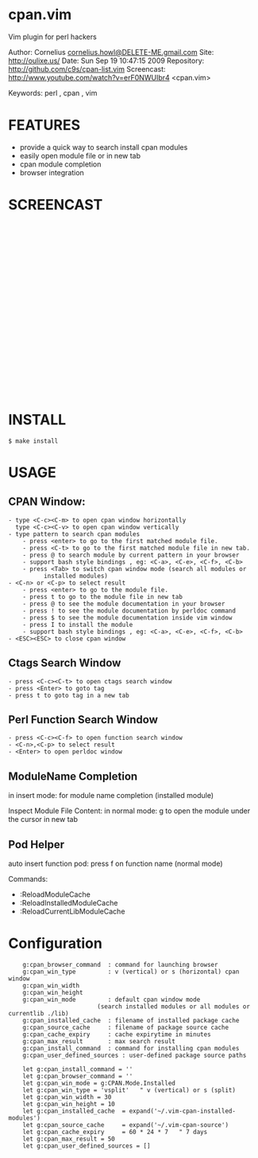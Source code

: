 cpan.vim
========
Vim plugin for perl hackers

Author: Cornelius <cornelius.howl@DELETE-ME.gmail.com>
Site: http://oulixe.us/
Date: Sun Sep 19 10:47:15 2009
Repository:  http://github.com/c9s/cpan-list.vim
Screencast:  http://www.youtube.com/watch?v=erF0NWUIbr4  <cpan.vim>

Keywords: perl , cpan , vim

FEATURES
========
   * provide a quick way to search install cpan modules
   * easily open module file or in new tab
   * cpan module completion
   * browser integration

SCREENCAST
==========
<object width="560" height="340">
<param name="movie" value="http://www.youtube.com/v/erF0NWUIbr4&hl=zh_TW&fs=1&"></param>
<param name="allowFullScreen" value="true"></param>
<param name="allowscriptaccess" value="always"></param>
<embed src="http://www.youtube.com/v/erF0NWUIbr4&hl=zh_TW&fs=1&"
    type="application/x-shockwave-flash" allowscriptaccess="always"
    allowfullscreen="true" width="560" height="340"></embed>
</object>

INSTALL
=========

    $ make install 

USAGE
=========

CPAN Window:
------------
    - type <C-c><C-m> to open cpan window horizontally
      type <C-c><C-v> to open cpan window vertically
    - type pattern to search cpan modules
        - press <enter> to go to the first matched module file.
        - press <C-t> to go to the first matched module file in new tab.
        - press @ to search module by current pattern in your browser
        - support bash style bindings , eg: <C-a>, <C-e>, <C-f>, <C-b>
        - press <Tab> to switch cpan window mode (search all modules or
              installed modules)
    - <C-n> or <C-p> to select result
        - press <enter> to go to the module file.
        - press t to go to the module file in new tab
        - press @ to see the module documentation in your browser
        - press ! to see the module documentation by perldoc command
        - press $ to see the module documentation inside vim window
        - press I to install the module
        - support bash style bindings , eg: <C-a>, <C-e>, <C-f>, <C-b>
    - <ESC><ESC> to close cpan window

Ctags Search Window
---------------------
    - press <C-c><C-t> to open ctags search window
    - press <Enter> to goto tag
    - press t to goto tag in a new tab

Perl Function Search Window
-----------------------
    - press <C-c><C-f> to open function search window
    - <C-n>,<C-p> to select result 
    - <Enter> to open perldoc window

ModuleName Completion
----------------------
in insert mode: <Ctrl-x><Ctrl-m> for module name completion (installed module)

Inspect Module File Content:
       in normal mode: <Ctrl-c>g to open the module under the cursor in new
       tab

Pod Helper
----------
auto insert function pod: press <C-c><C-p>f on function name (normal mode)

Commands:

   - :ReloadModuleCache           
   - :ReloadInstalledModuleCache 
   - :ReloadCurrentLibModuleCache 

Configuration
==============

        g:cpan_browser_command  : command for launching browser
        g:cpan_win_type         : v (vertical) or s (horizontal) cpan window
        g:cpan_win_width     
        g:cpan_win_height     
        g:cpan_win_mode         : default cpan window mode 
                             (search installed modules or all modules or currentlib ./lib)
        g:cpan_installed_cache  : filename of installed package cache
        g:cpan_source_cache     : filename of package source cache
        g:cpan_cache_expiry     : cache expirytime in minutes
        g:cpan_max_result       : max search result
        g:cpan_install_command  : command for installing cpan modules
        g:cpan_user_defined_sources : user-defined package source paths

        let g:cpan_install_command = ''
        let g:cpan_browser_command = ''
        let g:cpan_win_mode = g:CPAN.Mode.Installed
        let g:cpan_win_type = 'vsplit'   " v (vertical) or s (split)
        let g:cpan_win_width = 30
        let g:cpan_win_height = 10
        let g:cpan_installed_cache  = expand('~/.vim-cpan-installed-modules')
        let g:cpan_source_cache     = expand('~/.vim-cpan-source')
        let g:cpan_cache_expiry     = 60 * 24 * 7   " 7 days
        let g:cpan_max_result = 50
        let g:cpan_user_defined_sources = []



